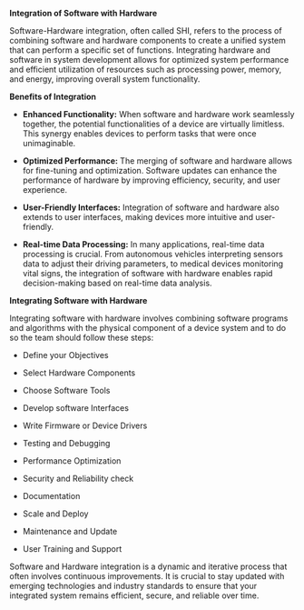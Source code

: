 **Integration of Software with Hardware**

Software-Hardware integration, often called SHI, refers to the process
of combining software and hardware components to create a unified system
that can perform a specific set of functions. Integrating hardware and
software in system development allows for optimized system performance
and efficient utilization of resources such as processing power, memory,
and energy, improving overall system functionality.

**Benefits of Integration**

  - **Enhanced Functionality:** When software and hardware work
    seamlessly together, the potential functionalities of a device are
    virtually limitless. This synergy enables devices to perform tasks
    that were once unimaginable.

  - **Optimized Performance:** The merging of software and hardware
    allows for fine-tuning and optimization. Software updates can
    enhance the performance of hardware by improving efficiency,
    security, and user experience.

  - **User-Friendly Interfaces:** Integration of software and hardware
    also extends to user interfaces, making devices more intuitive and
    user-friendly.

  - **Real-time Data Processing:** In many applications, real-time data
    processing is crucial. From autonomous vehicles interpreting sensors
    data to adjust their driving parameters, to medical devices
    monitoring vital signs, the integration of software with hardware
    enables rapid decision-making based on real-time data analysis.

**Integrating Software with Hardware**

Integrating software with hardware involves combining software programs
and algorithms with the physical component of a device system and to do
so the team should follow these steps:

  - Define your Objectives

  - Select Hardware Components

  - Choose Software Tools

  - Develop software Interfaces

  - Write Firmware or Device Drivers

  - Testing and Debugging

  - Performance Optimization

  - Security and Reliability check

  - Documentation

  - Scale and Deploy

  - Maintenance and Update

  - User Training and Support

Software and Hardware integration is a dynamic and iterative process
that often involves continuous improvements. It is crucial to stay
updated with emerging technologies and industry standards to ensure that
your integrated system remains efficient, secure, and reliable over
time.
